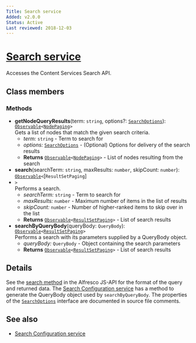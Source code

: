 ```yaml
---
Title: Search service
Added: v2.0.0
Status: Active
Last reviewed: 2018-12-03
---
```


# [Search service](lib/content-services/src/lib/search/services/search.service.ts "Defined in search.service.ts")

Accesses the Content Services Search API.

## Class members

### Methods

-   **getNodeQueryResults**(term: `string`, options?: [`SearchOptions`](lib/content-services/src/lib/search/services/search.service.ts)): [`Observable`](http://reactivex.io/documentation/observable.html)`<`[`NodePaging`](https://github.com/Alfresco/alfresco-js-api/blob/develop/src/api/content-rest-api/docs/NodePaging.md)`>`<br/>
    Gets a list of nodes that match the given search criteria.
    -   _term:_ `string`  - Term to search for
    -   _options:_ [`SearchOptions`](lib/content-services/src/lib/search/services/search.service.ts)  - (Optional) Options for delivery of the search results
    -   **Returns** [`Observable`](http://reactivex.io/documentation/observable.html)`<`[`NodePaging`](https://github.com/Alfresco/alfresco-js-api/blob/develop/src/api/content-rest-api/docs/NodePaging.md)`>` - List of nodes resulting from the search
-   **search**(searchTerm: `string`, maxResults: `number`, skipCount: `number`): [`Observable`](http://reactivex.io/documentation/observable.html)`<`[`ResultSetPaging`]
- `>`<br/>
    Performs a search.
    -   _searchTerm:_ `string`  - Term to search for
    -   _maxResults:_ `number`  - Maximum number of items in the list of results
    -   _skipCount:_ `number`  - Number of higher-ranked items to skip over in the list
    -   **Returns** [`Observable`](http://reactivex.io/documentation/observable.html)`<`[`ResultSetPaging`](https://github.com/Alfresco/alfresco-js-api/blob/develop/src/api/search-rest-api/docs/ResultSetPaging.md)`>` - List of search results
-   **searchByQueryBody**(queryBody: `QueryBody`): [`Observable`](http://reactivex.io/documentation/observable.html)`<`[`ResultSetPaging`](https://github.com/Alfresco/alfresco-js-api/blob/develop/src/api/search-rest-api/docs/ResultSetPaging.md)`>`<br/>
    Performs a search with its parameters supplied by a QueryBody object.
    -   _queryBody:_ `QueryBody`  - Object containing the search parameters
    -   **Returns** [`Observable`](http://reactivex.io/documentation/observable.html)`<`[`ResultSetPaging`](https://github.com/Alfresco/alfresco-js-api/blob/develop/src/api/search-rest-api/docs/ResultSetPaging.md)`>` - List of search results

## Details

See the
[search method](https://github.com/Alfresco/alfresco-js-api/blob/master/src/alfresco-search-rest-api/docs/SearchApi.md#search)
in the Alfresco JS-API for the format of the query and returned data.
The [Search Configuration service](../services/search-configuration.service.md)
has a method to generate the QueryBody object used by `searchByQueryBody`. The properties of the
[`SearchOptions`](lib/content-services/src/lib/search/services/search.service.ts)
interface are documented in source file comments.

## See also

-   [Search Configuration service](../services/search-configuration.service.md)
